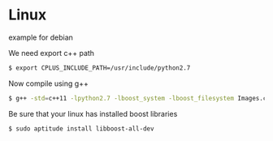 # Linux

example for debian

We need export c++ path

```sh
$ export CPLUS_INCLUDE_PATH=/usr/include/python2.7
```

Now compile using g++

```sh
$ g++ -std=c++11 -lpython2.7 -lboost_system -lboost_filesystem Images.cpp -o run
```

Be sure that your linux has installed boost libraries
```sh
$ sudo aptitude install libboost-all-dev
```
